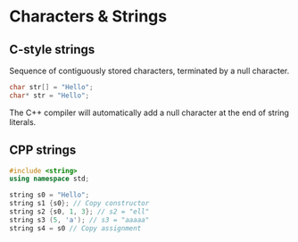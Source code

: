 # Characters & Strings

## C-style strings

Sequence of contiguously stored characters, terminated by a null character.

```cpp
char str[] = "Hello";
char* str = "Hello";
```

The C++ compiler will automatically add a null character at the end of string literals.

## CPP strings

```cpp
#include <string>
using namespace std;

string s0 = "Hello";
string s1 {s0}; // Copy constructor
string s2 {s0, 1, 3}; // s2 = "ell"
string s3 (5, 'a'); // s3 = "aaaaa"
string s4 = s0 // Copy assignment
```
